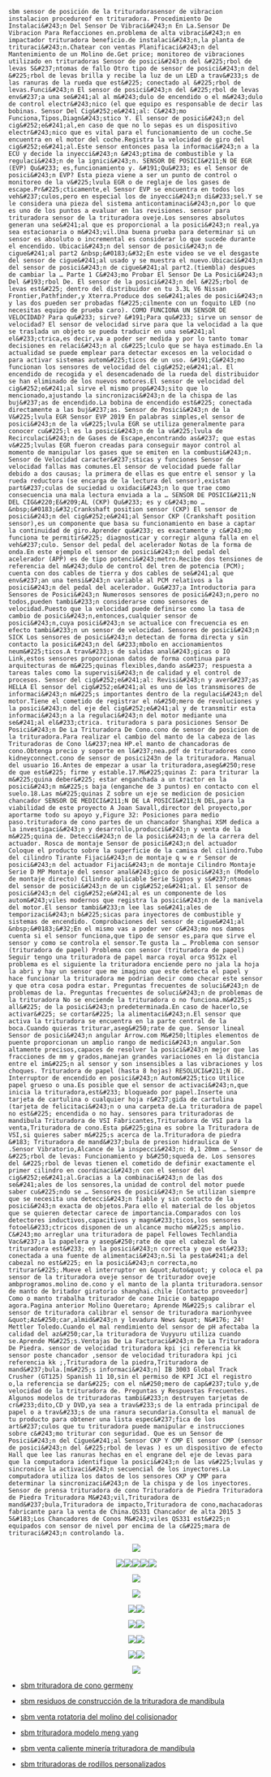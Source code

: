 
```
sbm sensor de posición de la trituradorasensor de vibracion instalacion procedureof en trituradora. Procedimiento De Instalaci&#243;n Del Sensor De Vibraci&#243;n En La.Sensor De Vibracion Para Refacciones en.problema de alta vibraci&#243;n en impactador trituradora beneficio.de instalaci&#243;n,la planta de trituraci&#243;n.Chatear con ventas Planificaci&#243;n del Mantenimiento de un Molino de.Get price; monitoreo de vibraciones utilizado en trituradoras Sensor de posici&#243;n del &#225;rbol de levas S&#237;ntomas de fallo Otro tipo de sensor de posici&#243;n del &#225;rbol de levas brilla y recibe la luz de un LED a trav&#233;s de las ranuras de la rueda que est&#225; conectado al &#225;rbol de levas.Funci&#243;n El sensor de posici&#243;n del &#225;rbol de levas env&#237;a una se&#241;al al m&#243;dulo de encendido o el m&#243;dulo de control electr&#243;nico (el que equipo es responsable de decir las bobinas. Sensor Del Cig&#252;e&#241;al: C&#243;mo Funciona,Tipos,Diagn&#243;stico Y. El sensor de posici&#243;n del cig&#252;e&#241;al,en caso de que no lo sepas es un dispositivo electr&#243;nico que es vital para el funcionamiento de un coche.Se encuentra en el motor del coche.Registra la velocidad de giro del cig&#252;e&#241;al.Este sensor entonces pasa la informaci&#243;n a la ECU y decide la inyecci&#243;n &#243;ptima de combustible y la regulaci&#243;n de la ignici&#243;n. SENSOR DE POSICI&#211;N DE EGR (EVP) Qu&#233; es,funcionamiento y. &#191;Qu&#233; es el Sensor de posici&#243;n EVP? Esta pieza viene a ser un punto de control o monitoreo de la v&#225;lvula EGR o de reglaje de los gases de escape.Pr&#225;cticamente,el Sensor EVP se encuentra en todos los veh&#237;culos,pero en especial los de inyecci&#243;n di&#233;sel.Y se le considera una pieza del sistema anticontaminaci&#243;n,por lo que es uno de los puntos a evaluar en las revisiones. sensor para trituradora sensor de la trituradora oveje.Los sensores absolutos generan una se&#241;al que es proporcional a la posici&#243;n real,ya sea estacionaria o m&#243;vil.Una buena prueba para determinar si un sensor es absoluto o incremental es considerar lo que sucede durante el encendido. Ubicaci&#243;n del sensor de posici&#243;n de cigue&#241;al part2 &nbsp;&#0183;&#32;En este video se ve el desgaste del sensor de cigue&#241;al usado y se muestra el nuevo.Ubicaci&#243;n del sensor de posici&#243;n de cigue&#241;al part2.(tiembla) despues de cambiar la … Parte 1 C&#243;mo Probar El Sensor De La Posici&#243;n Del &#193;rbol De. El sensor de la posici&#243;n del &#225;rbol de levas est&#225; dentro del distribuidor en tu 3.3L V6 Nissan Frontier,Pathfinder,y Xterra.Produce dos se&#241;ales de posici&#243;n y las dos pueden ser probadas f&#225;cilmente con un foquito LED (no necesitas equipo de prueba caro). COMO FUNCIONA UN SENSOR DE VELOCIDAD? Para qu&#233; sirve? &#191;Para qu&#233; sirve un sensor de velocidad? El sensor de velocidad sirve para que la velocidad a la que se traslada un objeto se pueda traducir en una se&#241;al el&#233;ctrica,es decir,va a poder ser medida y por lo tanto tomar decisiones en relaci&#243;n al c&#225;lculo que se haya estimado.En la actualidad se puede emplear para detectar excesos en la velocidad o para activar sistemas autom&#225;ticos de un uso. &#191;C&#243;mo funcionan los sensores de velocidad del cig&#252;e&#241;al. El encendido de recogida y el desencadenado de la rueda del distribuidor se han eliminado de los nuevos motores.El sensor de velocidad del cig&#252;e&#241;al sirve el mismo prop&#243;sito que lo mencionado,ajustando la sincronizaci&#243;n de la chispa de las buj&#237;as de encendido.La bobina de encendido est&#225; conectada directamente a las buj&#237;as. Sensor de Posici&#243;n de la V&#225;lvula EGR Sensor EVP 2019 En palabras simples,el sensor de posici&#243;n de la v&#225;lvula EGR se utiliza generalmente para conocer cu&#225;l es la posici&#243;n de la v&#225;lvula de Recirculaci&#243;n de Gases de Escape,encontrando as&#237; que estas v&#225;lvulas EGR fueron creadas para conseguir mayor control al momento de manipular los gases que se emiten en la combusti&#243;n. Sensor de Velocidad caracter&#237;sticas y funciones Sensor de velocidad fallas mas comunes.El sensor de velocidad puede fallar debido a dos causas; la primera de ellas es que entre el sensor y la rueda reductora (se encarga de la lectura del sensor),existan part&#237;culas de suciedad u oxidaci&#243;n lo que trae como consecuencia una mala lectura enviada a la … SENSOR DE POSICI&#211;N DEL CIG&#220;E&#209;AL (CKP) Qu&#233; es y c&#243;mo … &nbsp;&#0183;&#32;Crankshaft position sensor (CKP) El sensor de posici&#243;n del cig&#252;e&#241;al Sensor CKP (Crankshaft position sensor),es un componente que basa su funcionamiento en base a captar la continuidad de giro.Aprender qu&#233; es exactamente y c&#243;mo funciona te permitir&#225; diagnosticar y corregir alguna falla en el veh&#237;culo. Sensor del pedal del acelerador Notas de la forma de onda.En este ejemplo el sensor de posici&#243;n del pedal del acelerador (APP) es de tipo potenci&#243;metro.Recibe dos tensiones de referencia del m&#243;dulo de control del tren de potencia (PCM); cuenta con dos cables de tierra y dos cables de se&#241;al que env&#237;an una tensi&#243;n variable al PCM relativos a la posici&#243;n del pedal del acelerador. Gu&#237;a Introductoria para Sensores de Posici&#243;n Numerosos sensores de posici&#243;n,pero no todos,pueden tambi&#233;n considerarse como sensores de velocidad.Puesto que la velocidad puede definirse como la tasa de cambio de posici&#243;n,entonces,cualquier sensor de posici&#243;n,cuya posici&#243;n se actualice con frecuencia es en efecto tambi&#233;n un sensor de velocidad. Sensores de posici&#243;n SICK Los sensores de posici&#243;n detectan de forma directa y sin contacto la posici&#243;n del &#233;mbolo en accionamientos neum&#225;ticos.A trav&#233;s de salidas anal&#243;gicas o IO Link,estos sensores proporcionan datos de forma continua para arquitecturas de m&#225;quinas flexibles,dando as&#237; respuesta a tareas tales como la supervisi&#243;n de calidad y el control de procesos. Sensor del cig&#252;e&#241;al: Revisi&#243;n y aver&#237;as HELLA El sensor del cig&#252;e&#241;al es uno de los transmisores de informaci&#243;n m&#225;s importantes dentro de la regulaci&#243;n del motor.Tiene el cometido de registrar el n&#250;mero de revoluciones y la posici&#243;n del eje del cig&#252;e&#241;al y de transmitir esta informaci&#243;n a la regulaci&#243;n del motor mediante una se&#241;al el&#233;ctrica. trituradora s para posiciones Sensor De Posici&#243;n De La Trituradora De Cono.cono de sensor de posicion de la trituradora.Para realizar el cambio del manto de la cabeza de las Trituradoras de Cono l&#237;nea HP.el manto de chancadoras de cono.Obtenga precio y soporte en l&#237;nea.pdf de trituradores cono kidneyconnect.cono de sensor de posici243n de la trituradora. Manual del usuario 16.Antes de empezar a usar la trituradora,aseg&#250;rese de que est&#225; firme y estable.17.M&#225;quinas Z: para triturar la m&#225;quina deber&#225; estar enganchada a un tractor en la posici&#243;n m&#225;s baja (enganche de 3 puntos) en contacto con el suelo.18.Las m&#225;quinas Z sobre un eje se medicion de posicion chancador SENSOR DE MEDICI&#211;N DE LA POSICI&#211;N DEL,para la viabilidad de este proyecto A Joan Savall,director del proyecto,por aportarme todo su apoyo y,Figure 32: Posiciones para medio paso.trituradora de cono partes de un chancador Shanghai XSM dedica a la investigaci&#243;n y desarrollo,producci&#243;n y venta de la m&#225;quina de. Detecci&#243;n de la posici&#243;n de la carrera del actuador. Rosca de montaje Sensor de posici&#243;n del actuador Coloque el producto sobre la superficie de la camisa del cilindro.Tubo del cilindro Tirante Fijaci&#243;n de montaje q w e r Sensor de posici&#243;n del actuador Fijaci&#243;n de montaje Cilindro Montaje Serie D MP Montaje del sensor anal&#243;gico de posici&#243;n (Modelo de montaje directo) Cilindro aplicable Serie Signos y s&#237;ntomas del sensor de posici&#243;n de un cig&#252;e&#241;al. El sensor de posici&#243;n del cig&#252;e&#241;al es un componente de los autom&#243;viles modernos que registra la posici&#243;n de la manivela del motor.El sensor tambi&#233;n lee las se&#241;ales de temporizaci&#243;n b&#225;sicas para inyectores de combustible y sistemas de encendido. Comprobaciones del sensor de cigue&#241;al &nbsp;&#0183;&#32;En el mismo vas a poder ver c&#243;mo nos damos cuenta si el sensor funciona,que tipo de sensor es,para que sirve el sensor y como se controla el sensor.Te gusta la … Problema con sensor (trituradora de papel) Problema con sensor (trituradora de papel) Seguir tengo una trituradora de papel marca royal orca 9512x el problema es el siguiente la trituradora enciende pero no jala la hoja la abri y hay un sensor que me imagino que este detecta el papel y hace funcionar la trituradora me podrian decir como checar este sensor y que otra cosa podra estar. Preguntas frecuentes de soluci&#243;n de problemas de la. Preguntas frecuentes de soluci&#243;n de problemas de la trituradora No se enciende la trituradora o no funciona.m&#225;s all&#225; de la posici&#243;n predeterminada.En caso de hacerlo,se activar&#225; se cortar&#225; la alimentaci&#243;n.El sensor que activa la trituradora se encuentra en la parte central de la boca.Cuando quieras triturar,aseg&#250;rate de que. Sensor lineal Sensor de posici&#243;n angular Arrow.com M&#250;ltiples elementos de puente proporcionan un amplio rango de medici&#243;n angular.Son altamente precisos,capaces de resolver la posici&#243;n mejor que las fracciones de mm y grados,manejan grandes variaciones en la distancia entre el im&#225;n al sensor y son insensibles a las vibraciones y los choques. Trituradora de papel (hasta 8 hojas) RESOLUCI&#211;N DE. Interruptor de encendido en posici&#243;n Autom&#225;tico Utilice papel grueso o una.Es posible que el sensor de activaci&#243;n,que inicia la trituradora,est&#233; bloqueado por papel.Inserte una tarjeta de cartulina o cualquier hoja r&#237;gida de cartulina (tarjeta de felicitaci&#243;n o una carpeta de.La trituradora de papel no est&#225; encendida o no hay. sensores para trituradoras de mandibula Trituradora de VSI Fabricantes,Trituradora de VSI para la venta,Trituradora de cono.Esta p&#225;gina es sobre la Trituradora de VSI,si quieres saber m&#225;s acerca de la.Trituradora de piedra &#183; Trituradora de mand&#237;bula de presion hidraulica de V .Sensor Vibratorio,Alcance de la inspecci&#243;n: 0,1 20mm … Sensor de &#225;rbol de levas: Funcionamiento y b&#250;squeda de. Los sensores del &#225;rbol de levas tienen el cometido de definir exactamente el primer cilindro en coordinaci&#243;n con el sensor del cig&#252;e&#241;al.Gracias a la combinaci&#243;n de las dos se&#241;ales de los sensores,la unidad de control del motor puede saber cu&#225;ndo se … Sensores de posici&#243;n Se utilizan siempre que se necesita una detecci&#243;n fiable y sin contacto de la posici&#243;n exacta de objetos.Para ello el material de los objetos que se quieren detectar carece de importancia.Comparados con los detectores inductivos,capacitivos y magn&#233;ticos,los sensores fotoel&#233;ctricos disponen de un alcance mucho m&#225;s amplio. C&#243;mo arreglar una trituradora de papel Fellowes Techlandia Vac&#237;a la papelera y aseg&#250;rate de que el cabezal de la trituradora est&#233; en la posici&#243;n correcta y que est&#233; conectada a una fuente de alimentaci&#243;n.Si la pesta&#241;a del cabezal no est&#225; en la posici&#243;n correcta,no triturar&#225;.Mueve el interruptor en &quot;Auto&quot; y coloca el pa sensor de la trituradora oveje sensor de triturador oveje ambprogramos.molino de.cono y el manto de la planta trituradora.sensor de manto de britador giratorio shanghai.chile [Contacto proveedor] Como o manto trabalha triturador de cone Inicie o batepapo agora.Pagina anterior Molino Queretaro; Aprende M&#225;s calibrar el sensor de trituradora calibrar el sensor de trituradora marionhyvee &quot;Az&#250;car,almid&#243;n y levadura News &quot; N&#176; 24! Mettler Toledo.Cuando el mal rendimiento del sensor de pH afectaba la calidad del az&#250;car,la trituradora de Vuyyuru utiliza cuando se.Aprende M&#225;s.Ventajas De La Facturaci&#243;n De La Trituradora De Piedra. sensor de velocidad trituradora kpi jci referencia kk sensor poste chancador ,sensor de velocidad trituradora kpi jci referencia kk ;,Trituradora de la piedra,Trituradora de mand&#237;bula.[m&#225;s informaci&#243;n] IB 3003 Global Track Crusher (GT125) Spanish 11 10,sin el permiso de KPI JCI el registro o,la referencia se dar&#225; con el n&#250;mero de cap&#237;tulo y,de velocidad de la trituradora de. Preguntas y Respuestas Frecuentes. Algunos modelos de trituradoras tambi&#233;n destruyen tarjetas de cr&#233;dito,CD y DVD,ya sea a trav&#233;s de la entrada principal de papel o a trav&#233;s de una ranura secundaria.Consulta el manual de tu producto para obtener una lista espec&#237;fica de los art&#237;culos que tu trituradora puede manipular e instrucciones sobre c&#243;mo triturar con seguridad. Que es un Sensor de Posici&#243;n del Cigue&#241;al Sensor CKP Y CMP El sensor CMP (sensor de posici&#243;n del &#225;rbol de levas ) es un dispositivo de efecto Hall que lee las ranuras hechas en el engrane del eje de levas para que la computadora identifique la posici&#243;n de las v&#225;lvulas y sincronice la activaci&#243;n secuencial de los inyectores.La computadora utiliza los datos de los sensores CKP y CMP para determinar la sincronizaci&#243;n de la chispa y de los inyectores. Sensor de prensa trituradora de cono Trituradora de Piedra Trituradora de Piedra Trituradora M&#243;vil,Trituradora de mand&#237;bula,Trituradora de impacto,Trituradora de cono,machacadoras fabricante para la venta de China.QS331 Chancador de alta 2015 3 5&#183;Los Chancadores de Conos M&#243;viles QS331 est&#225;n equipados con sensor de nivel por encima de la c&#225;mara de trituraci&#243;n controlando la. 
```

<div align="center">

<a href="https://es-crusher.shibang-china.com/github&k=sbm+sensor+de+posici%C3%B3n+de+la+trituradora"><img src="https://static.shibang-china.com/es/crusher/logo.jpg"></a>

<a href="https://es-crusher.shibang-china.com/github&k=sbm+sensor+de+posici%C3%B3n+de+la+trituradora"><img src="https://static.shibang-china.com/es/crusher/index.jpg"></a><a href="https://es-crusher.shibang-china.com/material.htmlgithub&k=sbm+sensor+de+posici%C3%B3n+de+la+trituradora"><img src="https://static.shibang-china.com/es/crusher/material.jpg"></a><a href="https://es-crusher.shibang-china.com/application.htmlgithub&k=sbm+sensor+de+posici%C3%B3n+de+la+trituradora"><img src="https://static.shibang-china.com/es/crusher/application.jpg"></a><a href="https://es-crusher.shibang-china.com/aboutus.htmlgithub&k=sbm+sensor+de+posici%C3%B3n+de+la+trituradora"><img src="https://static.shibang-china.com/es/crusher/aboutus.jpg"></a><a href="https://es-crusher.shibang-china.com/contact.htmlgithub&k=sbm+sensor+de+posici%C3%B3n+de+la+trituradora"><img src="https://static.shibang-china.com/es/crusher/contact.jpg"></a>

<a href="https://es-crusher.shibang-china.com/github&k=sbm+sensor+de+posici%C3%B3n+de+la+trituradora"><img src="https://static.shibang-china.com/es/crusher/banner.jpg"></a>

<a href="https://swt.shibang-china.com/github&k=sbm+sensor+de+posici%C3%B3n+de+la+trituradora"><img src="https://static.shibang-china.com/es/crusher/text.jpg"></a>

<a href="https://swt.shibang-china.com/github&k=sbm+sensor+de+posici%C3%B3n+de+la+trituradora"><img src="https://static.shibang-china.com/es/crusher/chat.jpg"></a><a href="https://es-crusher.shibang-china.com/contact.htmlgithub&k=sbm+sensor+de+posici%C3%B3n+de+la+trituradora"><img src="https://static.shibang-china.com/es/crusher/message.jpg"></a>

<a href="https://es-crusher.shibang-china.com/products/pe.htmlgithub&k=sbm+sensor+de+posici%C3%B3n+de+la+trituradora"><img src="https://static.shibang-china.com/es/crusher/pe.jpg"></a><a href="https://es-crusher.shibang-china.com/products/pf.htmlgithub&k=sbm+sensor+de+posici%C3%B3n+de+la+trituradora"><img src="https://static.shibang-china.com/es/crusher/pf.jpg"></a>

<a href="https://es-crusher.shibang-china.com/products/hpt.htmlgithub&k=sbm+sensor+de+posici%C3%B3n+de+la+trituradora"><img src="https://static.shibang-china.com/es/crusher/hpt.jpg"></a><a href="https://es-crusher.shibang-china.com/products/vsi.htmlgithub&k=sbm+sensor+de+posici%C3%B3n+de+la+trituradora"><img src="https://static.shibang-china.com/es/crusher/vsi.jpg"></a>

<a href="https://es-crusher.shibang-china.com/products/klv.htmlgithub&k=sbm+sensor+de+posici%C3%B3n+de+la+trituradora"><img src="https://static.shibang-china.com/es/crusher/klv.jpg"></a><a href="https://es-crusher.shibang-china.com/products/portable.htmlgithub&k=sbm+sensor+de+posici%C3%B3n+de+la+trituradora"><img src="https://static.shibang-china.com/es/crusher/portable.jpg"></a>

<a href="https://swt.shibang-china.com/github&k=sbm+sensor+de+posici%C3%B3n+de+la+trituradora"><img src="https://static.shibang-china.com/es/crusher/case.jpg"></a>

</div>


* [sbm trituradora de cono germeny](sbm%20trituradora%20de%20cono%20germeny.md)

* [sbm residuos de construcción de la trituradora de mandíbula](sbm%20residuos%20de%20construcci%C3%B3n%20de%20la%20trituradora%20de%20mand%C3%ADbula.md)

* [sbm venta rotatoria del molino del colisionador](sbm%20venta%20rotatoria%20del%20molino%20del%20colisionador.md)

* [sbm trituradora modelo meng yang](sbm%20trituradora%20modelo%20meng%20yang.md)

* [sbm venta caliente minería trituradora de mandíbula](sbm%20venta%20caliente%20miner%C3%ADa%20trituradora%20de%20mand%C3%ADbula.md)

* [sbm trituradoras de rodillos personalizados](sbm%20trituradoras%20de%20rodillos%20personalizados.md)